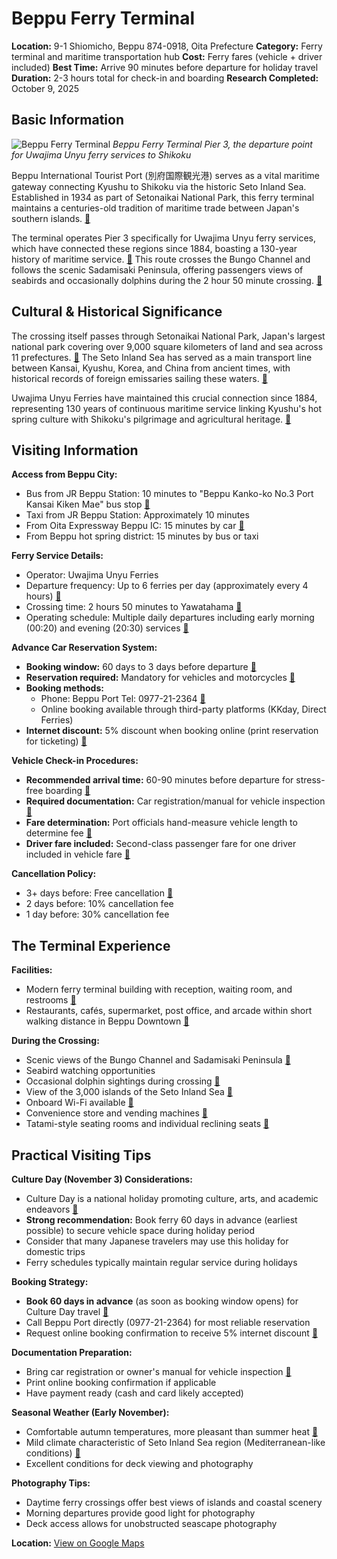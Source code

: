 # Beppu Ferry Terminal

**Location:** 9-1 Shiomicho, Beppu 874-0918, Oita Prefecture
**Category:** Ferry terminal and maritime transportation hub
**Cost:** Ferry fares (vehicle + driver included)
**Best Time:** Arrive 90 minutes before departure for holiday travel
**Duration:** 2-3 hours total for check-in and boarding
**Research Completed:** October 9, 2025

## Basic Information

![Beppu Ferry Terminal](https://upload.wikimedia.org/wikipedia/commons/0/0a/Beppu3PierFerryTerminal_20231113.jpg)
*Beppu Ferry Terminal Pier 3, the departure point for Uwajima Unyu ferry services to Shikoku*

Beppu International Tourist Port (別府国際観光港) serves as a vital maritime gateway connecting Kyushu to Shikoku via the historic Seto Inland Sea. Established in 1934 as part of Setonaikai National Park, this ferry terminal maintains a centuries-old tradition of maritime trade between Japan's southern islands. [🔗](https://en.wikipedia.org/wiki/Seto_Inland_Sea)

The terminal operates Pier 3 specifically for Uwajima Unyu ferry services, which have connected these regions since 1884, boasting a 130-year history of maritime service. [🔗](https://japanadventurer.com/points-of-interest/ehime/uwajima-unyu-ferries/) This route crosses the Bungo Channel and follows the scenic Sadamisaki Peninsula, offering passengers views of seabirds and occasionally dolphins during the 2 hour 50 minute crossing. [🔗](http://tokyoconsult.blogspot.com/2016/07/ferry-japan-domestic-kyushu-shikoku.html)

## Cultural & Historical Significance

The crossing itself passes through Setonaikai National Park, Japan's largest national park covering over 9,000 square kilometers of land and sea across 11 prefectures. [🔗](https://www.japan.travel/national-parks/parks/setonaikai/) The Seto Inland Sea has served as a main transport line between Kansai, Kyushu, Korea, and China from ancient times, with historical records of foreign emissaries sailing these waters. [🔗](https://en.wikipedia.org/wiki/Seto_Inland_Sea)

Uwajima Unyu Ferries have maintained this crucial connection since 1884, representing 130 years of continuous maritime service linking Kyushu's hot spring culture with Shikoku's pilgrimage and agricultural heritage. [🔗](https://japanadventurer.com/points-of-interest/ehime/uwajima-unyu-ferries/)

## Visiting Information

**Access from Beppu City:**
- Bus from JR Beppu Station: 10 minutes to "Beppu Kanko-ko No.3 Port Kansai Kiken Mae" bus stop [🔗](https://www.aferry.com/beppu/)
- Taxi from JR Beppu Station: Approximately 10 minutes
- From Oita Expressway Beppu IC: 15 minutes by car [🔗](https://www.aferry.com/beppu/)
- From Beppu hot spring district: 15 minutes by bus or taxi

**Ferry Service Details:**
- Operator: Uwajima Unyu Ferries
- Departure frequency: Up to 6 ferries per day (approximately every 4 hours) [🔗](https://www.directferries.com/beppu_yawatahama_ferry.htm)
- Crossing time: 2 hours 50 minutes to Yawatahama [🔗](https://www.uwajimaunyu.co.jp/english/)
- Operating schedule: Multiple daily departures including early morning (00:20) and evening (20:30) services [🔗](https://www.directferries.com/yawatahama_beppu_ferry.htm)

**Advance Car Reservation System:**
- **Booking window:** 60 days to 3 days before departure [🔗](https://www.uwajimaunyu.co.jp/english/)
- **Reservation required:** Mandatory for vehicles and motorcycles [🔗](https://www.uwajimaunyu.co.jp/english/)
- **Booking methods:**
  - Phone: Beppu Port Tel: 0977-21-2364 [🔗](https://www.uwajimaunyu.co.jp/english/)
  - Online booking available through third-party platforms (KKday, Direct Ferries)
- **Internet discount:** 5% discount when booking online (print reservation for ticketing) [🔗](http://tokyoconsult.blogspot.com/2016/07/ferry-japan-domestic-kyushu-shikoku.html)

**Vehicle Check-in Procedures:**
- **Recommended arrival time:** 60-90 minutes before departure for stress-free boarding [🔗](https://www.ferry-sunflower.co.jp/en/reservation/)
- **Required documentation:** Car registration/manual for vehicle inspection [🔗](http://tokyoconsult.blogspot.com/2016/07/ferry-japan-domestic-kyushu-shikoku.html)
- **Fare determination:** Port officials hand-measure vehicle length to determine fee [🔗](http://tokyoconsult.blogspot.com/2016/07/ferry-japan-domestic-kyushu-shikoku.html)
- **Driver fare included:** Second-class passenger fare for one driver included in vehicle fare [🔗](https://www.uwajimaunyu.co.jp/english/)

**Cancellation Policy:**
- 3+ days before: Free cancellation [🔗](https://www.kkday.com/en-us/product/268763)
- 2 days before: 10% cancellation fee
- 1 day before: 30% cancellation fee

## The Terminal Experience

**Facilities:**
- Modern ferry terminal building with reception, waiting room, and restrooms [🔗](https://www.ferry-sunflower.co.jp/en/route/osaka-beppu/boarding/)
- Restaurants, cafés, supermarket, post office, and arcade within short walking distance in Beppu Downtown [🔗](https://www.ferry-sunflower.co.jp/en/route/osaka-beppu/boarding/)

**During the Crossing:**
- Scenic views of the Bungo Channel and Sadamisaki Peninsula [🔗](http://tokyoconsult.blogspot.com/2016/07/ferry-japan-domestic-kyushu-shikoku.html)
- Seabird watching opportunities
- Occasional dolphin sightings during crossing [🔗](http://tokyoconsult.blogspot.com/2016/07/ferry-japan-domestic-kyushu-shikoku.html)
- View of the 3,000 islands of the Seto Inland Sea [🔗](https://www.japan.travel/national-parks/parks/setonaikai/)
- Onboard Wi-Fi available [🔗](https://www.uwajimaunyu.co.jp/english/)
- Convenience store and vending machines [🔗](http://tokyoconsult.blogspot.com/2016/07/ferry-japan-domestic-kyushu-shikoku.html)
- Tatami-style seating rooms and individual reclining seats [🔗](http://tokyoconsult.blogspot.com/2016/07/ferry-japan-domestic-kyushu-shikoku.html)

## Practical Visiting Tips

**Culture Day (November 3) Considerations:**
- Culture Day is a national holiday promoting culture, arts, and academic endeavors [🔗](https://en.wikipedia.org/wiki/Culture_Day)
- **Strong recommendation:** Book ferry 60 days in advance (earliest possible) to secure vehicle space during holiday period
- Consider that many Japanese travelers may use this holiday for domestic trips
- Ferry schedules typically maintain regular service during holidays

**Booking Strategy:**
- **Book 60 days in advance** (as soon as booking window opens) for Culture Day travel [🔗](https://www.uwajimaunyu.co.jp/english/)
- Call Beppu Port directly (0977-21-2364) for most reliable reservation
- Request online booking confirmation to receive 5% internet discount [🔗](http://tokyoconsult.blogspot.com/2016/07/ferry-japan-domestic-kyushu-shikoku.html)

**Documentation Preparation:**
- Bring car registration or owner's manual for vehicle inspection [🔗](http://tokyoconsult.blogspot.com/2016/07/ferry-japan-domestic-kyushu-shikoku.html)
- Print online booking confirmation if applicable
- Have payment ready (cash and card likely accepted)

**Seasonal Weather (Early November):**
- Comfortable autumn temperatures, more pleasant than summer heat [🔗](https://asia.nikkei.com/Life-Arts/Life/Destinations/Exploring-Japan-s-Seto-Inland-Sea-region-on-two-wheels)
- Mild climate characteristic of Seto Inland Sea region (Mediterranean-like conditions) [🔗](https://www.japan-guide.com/e/e5445.html)
- Excellent conditions for deck viewing and photography

**Photography Tips:**
- Daytime ferry crossings offer best views of islands and coastal scenery
- Morning departures provide good light for photography
- Deck access allows for unobstructed seascape photography

**Location:** [View on Google Maps](https://maps.google.com/maps?q=33.2797,131.4896)

